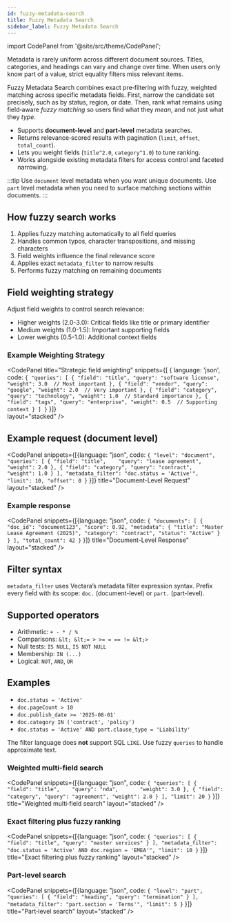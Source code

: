 ```yaml
---
id: fuzzy-metadata-search
title: Fuzzy Metadata Search
sidebar_label: Fuzzy Metadata Search
---
```


import CodePanel from '@site/src/theme/CodePanel';

Metadata is rarely uniform across different document sources. Titles, 
categories, and headings can vary and change over time. When users only know 
part of a value, strict equality filters miss relevant items.

Fuzzy Metadata Search combines exact pre‑filtering with fuzzy, weighted 
matching across specific metadata fields. First, narrow the candidate set 
precisely, such as by status, region, or date. Then, rank what remains using 
field‑aware *fuzzy matching* so users find what they *mean*, and not just what 
they *type*.

* Supports **document-level** and **part-level** metadata searches.
* Returns relevance‑scored results with pagination (`limit`, `offset`, `total_count`).
* Lets you weight fields (`title^2.0`, `category^1.0`) to tune ranking.
* Works alongside existing metadata filters for access control and faceted narrowing.

:::tip
Use `document` level metadata when you want unique documents. Use `part` level 
metadata when you need to surface matching sections within documents.
:::

## How fuzzy search works

1. Applies fuzzy matching automatically to all field queries
2. Handles common typos, character transpositions, and missing characters
3. Field weights influence the final relevance score
4. Applies exact `metadata_filter` to narrow results
5. Performs fuzzy matching on remaining documents

## Field weighting strategy

Adjust field weights to control search relevance:
- Higher weights (2.0-3.0): Critical fields like title or primary identifier
- Medium weights (1.0-1.5): Important supporting fields
- Lower weights (0.5-1.0): Additional context fields

### Example Weighting Strategy

<CodePanel
  title="Strategic field weighting"
  snippets={[
    {
      language: 'json',
      code: `{
  "queries": [
    {
      "field": "title",
      "query": "software license",
      "weight": 3.0  // Most important
    },
    {
      "field": "vendor",
      "query": "google",
      "weight": 2.0  // Very important
    },
    {
      "field": "category",
      "query": "technology",
      "weight": 1.0  // Standard importance
    },
    {
      "field": "tags",
      "query": "enterprise",
      "weight": 0.5  // Supporting context
    }
  ]
}`
    }]}  
  layout="stacked"
/>

## Example request (document level)

<CodePanel snippets={[{language: "json", code: `{
  "level": "document",
  "queries": [
    { "field": "title",    "query": "lease agreement", "weight": 2.0 },
    { "field": "category", "query": "contract",        "weight": 1.0 }
  ],
  "metadata_filter": "doc.status = 'Active'",
  "limit": 10,
  "offset": 0
}`
}]} title="Document-Level Request" layout="stacked" />


### Example response

<CodePanel snippets={[{language: "json", code: `{
  "documents": [
    {
      "doc_id": "document123",
      "score": 0.92,
      "metadata": {
        "title": "Master Lease Agreement (2025)",
        "category": "contract",
        "status": "Active"
      }
    }
  ],
  "total_count": 42
}`
}]} title="Document-Level Response" layout="stacked" />


## Filter syntax

`metadata_filter` uses Vectara’s metadata filter expression syntax. Prefix every field with its scope: `doc.` (document-level) or `part.` (part-level).


## Supported operators

* Arithmetic: `+ - * / %`
* Comparisons: `&lt; &lt;= > >= = == != &lt;>`
* Null tests: `IS NULL`, `IS NOT NULL`
* Membership: `IN (...)`
* Logical: `NOT`, `AND`, `OR`


## Examples

* `doc.status = 'Active'`
* `doc.pageCount > 10`
* `doc.publish_date >= '2025-08-01'`
* `doc.category IN ('contract', 'policy')`
* `doc.status = 'Active' AND part.clause_type = 'Liability'`

The filter language does **not** support SQL `LIKE`. Use fuzzy `queries` to handle approximate text.

### Weighted multi‑field search

<CodePanel snippets={[{language: "json", code: `{
   "queries": [
     { "field": "title",    "query": "nda",       "weight": 3.0 },
     { "field": "category", "query": "agreement", "weight": 2.0 }
   ],
   "limit": 20
}`
}]} title="Weighted multi‑field search" layout="stacked" />

### Exact filtering plus fuzzy ranking

<CodePanel snippets={[{language: "json", code: `{
   "queries": [ { "field": "title", "query": "master services" } ],
   "metadata_filter": "doc.status = 'Active' AND doc.region = 'EMEA'",
   "limit": 10
}`
}]} title="Exact filtering plus fuzzy ranking" layout="stacked" />

### Part‑level search

<CodePanel snippets={[{language: "json", code: `{
   "level": "part",
   "queries": [ { "field": "heading", "query": "termination" } ],
   "metadata_filter": "part.section = 'Terms'",
   "limit": 5
}`
}]} title="Part‑level search" layout="stacked" />

